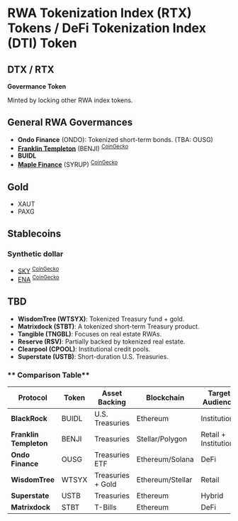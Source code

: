 # RWA Tokenization Index (RTX) Tokens / DeFi Tokenization Index (DTI) Token

##  DTX / RTX
**Govermance Token**

Minted by locking other RWA index tokens.

## General RWA Govermances

- **Ondo Finance** (ONDO): Tokenized short-term bonds. (TBA: OUSG)
- [**Franklin Templeton**](https://invest.digitalassets.franklintempleton.com/) (BENJI) <sup>[CoinGecko](https://www.coingecko.com/en/coins/franklin-templeton-benji)</sup> 
- **BUIDL**
- [**Maple Finance**](https://maple.finance/) (SYRUP)   <sup>[CoinGecko](https://www.coingecko.com/en/coins/maple-finance)</sup> 

## Gold

- XAUT
- PAXG

## Stablecoins
### Synthetic dollar 

- [SKY](https://sky.money/)         <sup>[CoinGecko](https://www.coingecko.com/en/coins/sky)</sup> 
- [ENA](https://www.ethena.fi/)     <sup>[CoinGecko](https://www.coingecko.com/en/coins/ethena)</sup> 


## TBD
- **WisdomTree (WTSYX)**: Tokenized Treasury fund + gold.
- **Matrixdock (STBT)**: A tokenized short-term Treasury product.
- **Tangible (TNGBL)**: Focuses on real estate RWAs.
- **Reserve (RSV)**: Partially backed by tokenized real estate.
- **Clearpool (CPOOL)**: Institutional credit pools.
- **Superstate (USTB)**: Short-duration U.S. Treasuries.

### ** Comparison Table**
| Protocol | Token | Asset Backing | Blockchain | Target Audience | Yield (APY) |  
|----------|-------|--------------|------------|-----------------|------------|  
| **BlackRock** | BUIDL | U.S. Treasuries | Ethereum | Institutions | ~5% |  
| **Franklin Templeton** | BENJI | Treasuries | Stellar/Polygon | Retail + Institutions | ~5% |  
| **Ondo Finance** | OUSG | Treasuries ETF | Ethereum/Solana | DeFi | ~4.5-5% |  
| **WisdomTree** | WTSYX | Treasuries + Gold | Ethereum/Stellar | Retail | ~4.8% |  
| **Superstate** | USTB | Treasuries | Ethereum | Hybrid | ~5% |  
| **Matrixdock** | STBT | T-Bills | Ethereum | DeFi | ~5.2% |  
